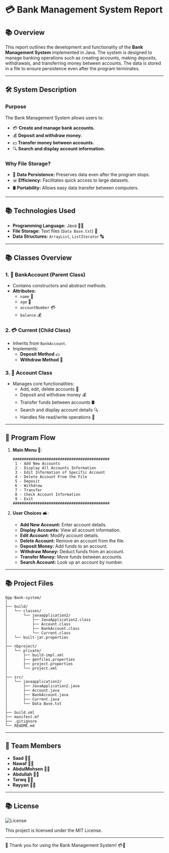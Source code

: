 # 💳 Bank Management System Report

## 📚 Overview

This report outlines the development and functionality of the **Bank Management System** implemented in Java. The system is designed to manage banking operations such as creating accounts, making deposits, withdrawals, and transferring money between accounts. The data is stored in a file to ensure persistence even after the program terminates.

---

## 🛠️ System Description

### Purpose

The Bank Management System allows users to:

- 💳 **Create and manage bank accounts.**
- 💰 **Deposit and withdraw money.**
- 💵 **Transfer money between accounts.**
- 🔍 **Search and display account information.**

### Why File Storage? 

- 💾 **Data Persistence:** Preserves data even after the program stops.
- 📊 **Efficiency:** Facilitates quick access to large datasets.
- 🛢️ **Portability:** Allows easy data transfer between computers.

---

## 📚 Technologies Used

- **Programming Language:** Java 👨‍💻
- **File Storage:** Text files (`Data Base.txt`) 💾
- **Data Structures:** `ArrayList`, `ListIterator` 🔠

---

## 📚 Classes Overview

### 1. 🌟 **BankAccount (Parent Class)**

- Contains constructors and abstract methods.
- **Attributes:**
  - `name` 👤
  - `age` 👶
  - `accountNumber` 💳
  - `balance` 💰

### 2. 💳 **Current (Child Class)**

- Inherits from `BankAccount`.
- Implements:
  - **Deposit Method** 💵
  - **Withdraw Method** 💸

### 3. 🔧 **Account Class**

- Manages core functionalities:
  - Add, edit, delete accounts 🔄
  - Deposit and withdraw money 💰
  - Transfer funds between accounts 🛢️
  - Search and display account details 🔍
  - Handles file read/write operations 💾

---

## 🔀 Program Flow

1. **Main Menu** 📜:

   ```plaintext
   ###########################################
    1 - Add New Accounts
    2 - Display All Accounts Information
    3 - Edit Information of Specific Account
    4 - Delete Account From the File
    5 - Deposit
    6 - Withdraw
    7 - Transfer
    8 - Check Account Information
    9 - Exit
   ###########################################
   ```

2. **User Choices** 🛋:

   - **Add New Account:** Enter account details.
   - **Display Accounts:** View all account information.
   - **Edit Account:** Modify account details.
   - **Delete Account:** Remove an account from the file.
   - **Deposit Money:** Add funds to an account.
   - **Withdraw Money:** Deduct funds from an account.
   - **Transfer Money:** Move funds between accounts.
   - **Search Account:** Look up an account by number.

---

## 📚 Project Files

```
Opp-Bank-system/
│
├── build/
│   └── classes/
│       └── javaapplication2/
│           ├── JavaApplication2.class
│           ├── Account.class
│           ├── BankAccount.class
│           └── Current.class
│   └── built-jar.properties
│
├── nbproject/
│   └── private/
│       ├── build-impl.xml
│       ├── genfiles.properties
│       ├── project.properties
│       └── project.xml
│
├── src/
│   └── javaapplication2/
│       ├── JavaApplication2.java
│       ├── Account.java
│       ├── BankAccount.java
│       ├── Current.java
│       └── Data Base.txt
│
├── build.xml
├── manifest.mf
├── .gitignore
└── README.md
```

---

## 👤 Team Members

- **Saad** 👨‍💻
- **Nawaf** 👨‍💻
- **AbdulMohsen** 👨‍💻
- **Abdullah** 👨‍💻
- **Tarwq** 👨‍💻
- **Rayyan** 👨‍💻

---

## 📚 License

![License](https://img.shields.io/badge/license-MIT-blue.svg)

This project is licensed under the MIT License.

---

💌 Thank you for using the Bank Management System! 💳🌟
